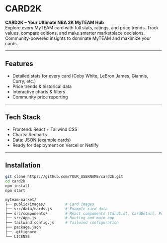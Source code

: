 # CARD2K

**CARD2K – Your Ultimate NBA 2K MyTEAM Hub**  
Explore every MyTEAM card with full stats, ratings, and price trends. Track values, compare editions, and make smarter marketplace decisions. Community-powered insights to dominate MyTEAM and maximize your cards.

---

## Features
- Detailed stats for every card (Coby White, LeBron James, Giannis, Curry, etc.)  
- Price trends & historical data  
- Interactive charts & filters  
- Community price reporting  

---

## Tech Stack
- Frontend: React + Tailwind CSS  
- Charts: Recharts  
- Data: JSON (example cards)  
- Ready for deployment on Vercel or Netlify  

---

## Installation
```bash
git clone https://github.com/YOUR_USERNAME/card2k.git
cd card2k
npm install
npm start

myteam-market/
├── public/images/         # Card images
├── src/data/cards.js      # Example card data
├── src/components/        # React components (CardList, CardDetail, PriceChart, PriceForm)
├── src/App.js             # Routing and main app
├── tailwind.config.js     # Tailwind configuration
├── package.json
├── .gitignore
└── LICENSE

